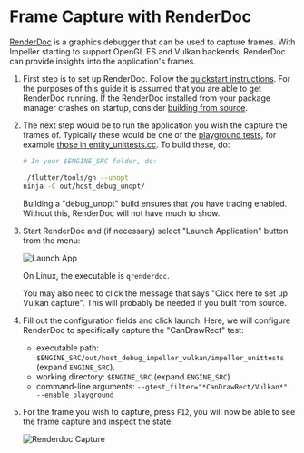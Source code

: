 # Frame Capture with RenderDoc

[RenderDoc](https://renderdoc.org/) is a graphics debugger that can be used to capture frames. With Impeller starting to support OpenGL ES and Vulkan backends, RenderDoc can provide insights into the application's frames.

1. First step is to set up RenderDoc. Follow the [quickstart instructions](https://renderdoc.org/docs/getting_started/quick_start.html).
   For the purposes of this guide it is assumed that you are able to get RenderDoc running.
   If the RenderDoc installed from your package manager crashes on startup, consider [building from source](https://github.com/baldurk/renderdoc/blob/v1.x/docs/CONTRIBUTING/Compiling.md).
   
2. The next step would be to run the application you wish the capture the frames of.
   Typically these would be one of the [playground tests](https://github.com/flutter/engine/tree/main/impeller/playground),
   for example [those in entity_unittests.cc](https://github.com/flutter/engine/blob/main/impeller/entity/entity_unittests.cc).
   To build these, do:

   ```bash
   # In your $ENGINE_SRC folder, do:

   ./flutter/tools/gn --unopt
   ninja -C out/host_debug_unopt/
   ```

   Building a "debug_unopt" build ensures that you have tracing enabled. Without this, RenderDoc will not have much to show.

3. Start RenderDoc and (if necessary) select "Launch Application" button from the menu:

   ![Launch App](assets/renderdoc_frame_capture/launch-app.png)

   On Linux, the executable is `qrenderdoc`.

   You may also need to click the message that says "Click here to set up Vulkan capture".
   This will probably be needed if you built from source.

4. Fill out the configuration fields and click launch.
   Here, we will configure RenderDoc to specifically capture the "CanDrawRect" test:

   - executable path: `$ENGINE_SRC/out/host_debug_impeller_vulkan/impeller_unittests` (expand `ENGINE_SRC`).
   - working directory: `$ENGINE_SRC` (expand `ENGINE_SRC`)
   - command-line arguments: `--gtest_filter="*CanDrawRect/Vulkan*" --enable_playground`

5. For the frame you wish to capture, press `F12`, you will now be able to see the frame capture and inspect the state.

   ![Renderdoc Capture](assets/renderdoc_frame_capture/render-doc-capture.png)
